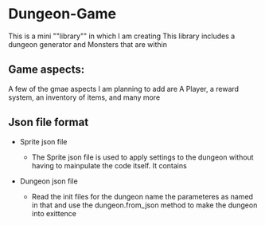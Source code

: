 # Dungeon-Game

This is a mini ""library"" in which I am creating 
This library includes a dungeon generator and Monsters that are within

## Game aspects:

A few of the gmae aspects I am planning to add are 
A Player, a reward system, an inventory of items, and many more

## Json file format

* Sprite json file

  * The Sprite json file is used to apply settings to the dungeon without having to mainpulate the code itself.
It contains

* Dungeon json file

  * Read the init files for the dungeon name the parameteres as named in that and use the dungeon.from_json
method to make the dungeon into exittence